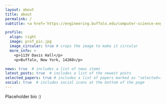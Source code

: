 ```yaml
---
layout: about
title: about
permalink: /
subtitle: <a href='https://engineering.buffalo.edu/computer-science-engineering.html'>Department of Computer Science and Engineering, University at Buffalo</a>. 338 Davis Hall, Buffalo, New York 14260.

profile:
  align: right
  image: prof_pic.jpg
  image_circular: true # crops the image to make it circular
  more_info: >
    <p>113V Davis Hall</p>
    <p>Buffalo, New York, 14260</p>

news: true  # includes a list of news items
latest_posts: true  # includes a list of the newest posts
selected_papers: true # includes a list of papers marked as "selected={true}"
social: true  # includes social icons at the bottom of the page
---
```


Placeholder bio :) 
